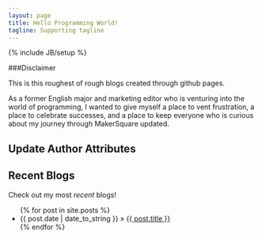 ```yaml
---
layout: page
title: Hello Programming World!
tagline: Supporting tagline
---
```

{% include JB/setup %}

###Disclaimer

This is this roughest of rough blogs created through github pages.

As a former English major and marketing editor who is venturing into the world of programming, I wanted to give myself a place to vent frustration, a place to celebrate successes, and a place to keep everyone who is curious about my journey through MakerSquare updated.

## Update Author Attributes


## Recent Blogs

Check out my most <em>recent</em> blogs!

<ul class="posts">
  {% for post in site.posts %}
    <li><span>{{ post.date | date_to_string }}</span> &raquo; <a href="{{ BASE_PATH }}{{ post.url }}">{{ post.title }}</a></li>
  {% endfor %}
</ul>




